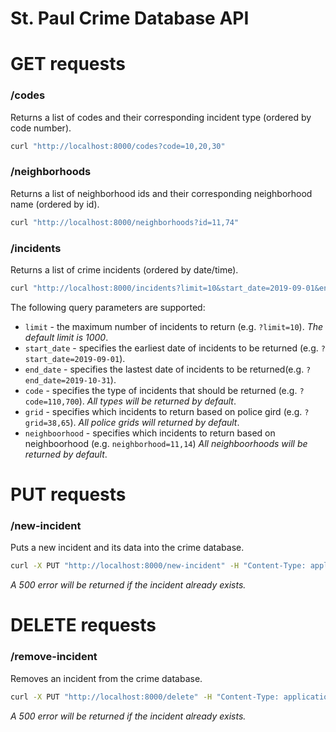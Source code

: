 # St. Paul Crime Database API

# GET requests

### /codes

Returns a list of codes and their corresponding incident type (ordered by code number).

```bash
curl "http://localhost:8000/codes?code=10,20,30"
```

### /neighborhoods

Returns a list of neighborhood ids and their corresponding neighborhood name (ordered by id).

```bash
curl "http://localhost:8000/neighborhoods?id=11,74"
```

### /incidents

Returns a list of crime incidents (ordered by date/time).

```bash
curl "http://localhost:8000/incidents?limit=10&start_date=2019-09-01&end_date=2019-10-31&code=110,700"
```

The following query parameters are supported:

- `limit` - the maximum number of incidents to return (e.g. `?limit=10`). _The default limit is 1000_.
- `start_date` - specifies the earliest date of incidents to be returned (e.g. `?start_date=2019-09-01`).
- `end_date` - specifies the lastest date of incidents to be returned(e.g. `?end_date=2019-10-31`).
- `code` - specifies the type of incidents that should be returned (e.g. `?code=110,700`). _All types will be returned by default_.
- `grid` - specifies which incidents to return based on police gird (e.g. `?grid=38,65`). _All police grids will returned by default_.
- `neighboorhood` - specifies which incidents to return based on neighboorhood (e.g. `neighborhood=11,14`) _All neighboorhoods will be returned by default_.

# PUT requests

### /new-incident

Puts a new incident and its data into the crime database.

```bash
curl -X PUT "http://localhost:8000/new-incident" -H "Content-Type: application/json" -d '{"case_number": "24199733", "date": "11-18-2023", "time": "20:48:53", "code": "300", "incident": "Stole my heart", "police_grid": "119", "neighborhood_number": "1", "block": "4XX LUELLA ST"}'
```

_A 500 error will be returned if the incident already exists._

# DELETE requests

### /remove-incident

Removes an incident from the crime database.

```bash
curl -X PUT "http://localhost:8000/delete" -H "Content-Type: application/json" -d '{"case_number": "24199733"}'
```

_A 500 error will be returned if the incident already exists._
